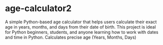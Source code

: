 # age-calculator2
A simple Python-based age calculator that helps users calculate their exact age in years, months, and days from their date of birth. This project is ideal for Python beginners, students, and anyone learning how to work with dates and time in Python. Calculates precise age (Years, Months, Days)
